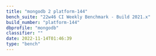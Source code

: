 ```yaml
---
title: "mongodb 2 platform-144"
bench_suite: "22w46 CI Weekly Benchmark - Build 2021.x"
build_number: "platform-144"
dbprofile: "mongodb"
classifier: ""
date: 2022-11-14T01:46:39
type: "bench"
---
```

